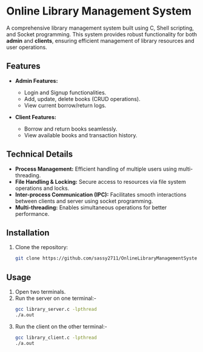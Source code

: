 # Online Library Management System

A comprehensive library management system built using C, Shell scripting, and Socket programming. This system provides robust functionality for both **admin** and **clients**, ensuring efficient management of library resources and user operations.

## Features

- **Admin Features:**
  - Login and Signup functionalities.
  - Add, update, delete books (CRUD operations).
  - View current borrow/return logs.

- **Client Features:**
  - Borrow and return books seamlessly.
  - View available books and transaction history.

## Technical Details

- **Process Management:** Efficient handling of multiple users using multi-threading.
- **File Handling & Locking:** Secure access to resources via file system operations and locks.
- **Inter-process Communication (IPC):** Facilitates smooth interactions between clients and server using socket programming.
- **Multi-threading:** Enables simultaneous operations for better performance.

## Installation

1. Clone the repository:
   ```bash
   git clone https://github.com/sassy2711/OnlineLibraryManagementSystem.git

## Usage 

 1. Open two terminals.
 2. Run the server on one terminal:-
    ```bash
    gcc library_server.c -lpthread
    ./a.out
3. Run the client on the other terminal:-
    ```bash
    gcc library_client.c -lpthread
    ./a.out
